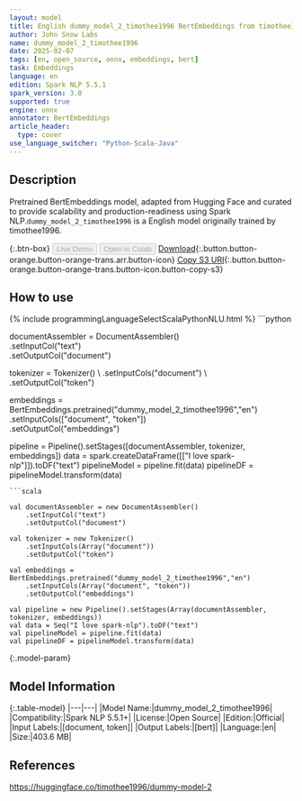 ```yaml
---
layout: model
title: English dummy_model_2_timothee1996 BertEmbeddings from timothee1996
author: John Snow Labs
name: dummy_model_2_timothee1996
date: 2025-02-07
tags: [en, open_source, onnx, embeddings, bert]
task: Embeddings
language: en
edition: Spark NLP 5.5.1
spark_version: 3.0
supported: true
engine: onnx
annotator: BertEmbeddings
article_header:
  type: cover
use_language_switcher: "Python-Scala-Java"
---
```


## Description

Pretrained BertEmbeddings model, adapted from Hugging Face and curated to provide scalability and production-readiness using Spark NLP.`dummy_model_2_timothee1996` is a English model originally trained by timothee1996.

{:.btn-box}
<button class="button button-orange" disabled>Live Demo</button>
<button class="button button-orange" disabled>Open in Colab</button>
[Download](https://s3.amazonaws.com/auxdata.johnsnowlabs.com/public/models/dummy_model_2_timothee1996_en_5.5.1_3.0_1738967219448.zip){:.button.button-orange.button-orange-trans.arr.button-icon}
[Copy S3 URI](s3://auxdata.johnsnowlabs.com/public/models/dummy_model_2_timothee1996_en_5.5.1_3.0_1738967219448.zip){:.button.button-orange.button-orange-trans.button-icon.button-copy-s3}

## How to use



<div class="tabs-box" markdown="1">
{% include programmingLanguageSelectScalaPythonNLU.html %}
```python
 
documentAssembler = DocumentAssembler() \
      .setInputCol("text") \
      .setOutputCol("document")
    
tokenizer = Tokenizer() \ 
      .setInputCols("document") \ 
      .setOutputCol("token")

embeddings = BertEmbeddings.pretrained("dummy_model_2_timothee1996","en") \
      .setInputCols(["document", "token"]) \
      .setOutputCol("embeddings")       
        
pipeline = Pipeline().setStages([documentAssembler, tokenizer, embeddings])
data = spark.createDataFrame([["I love spark-nlp"]]).toDF("text")
pipelineModel = pipeline.fit(data)
pipelineDF = pipelineModel.transform(data)

```
```scala

val documentAssembler = new DocumentAssembler() 
    .setInputCol("text") 
    .setOutputCol("document")
    
val tokenizer = new Tokenizer() 
    .setInputCols(Array("document"))
    .setOutputCol("token")

val embeddings = BertEmbeddings.pretrained("dummy_model_2_timothee1996","en") 
    .setInputCols(Array("document", "token")) 
    .setOutputCol("embeddings")

val pipeline = new Pipeline().setStages(Array(documentAssembler, tokenizer, embeddings))
val data = Seq("I love spark-nlp").toDF("text")
val pipelineModel = pipeline.fit(data)
val pipelineDF = pipelineModel.transform(data)

```
</div>

{:.model-param}
## Model Information

{:.table-model}
|---|---|
|Model Name:|dummy_model_2_timothee1996|
|Compatibility:|Spark NLP 5.5.1+|
|License:|Open Source|
|Edition:|Official|
|Input Labels:|[document, token]|
|Output Labels:|[bert]|
|Language:|en|
|Size:|403.6 MB|

## References

https://huggingface.co/timothee1996/dummy-model-2